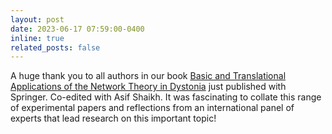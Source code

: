 ```yaml
---
layout: post
date: 2023-06-17 07:59:00-0400
inline: true
related_posts: false
---
```



A huge thank you to all authors in our book [Basic and Translational Applications of the Network Theory in Dystonia](https://link.springer.com/book/10.1007/978-3-031-26220-3) just published with Springer.  Co-edited with Asif Shaikh.  It was fascinating to collate this range of experimental papers and reflections from an international panel of experts that lead research on this important topic! 